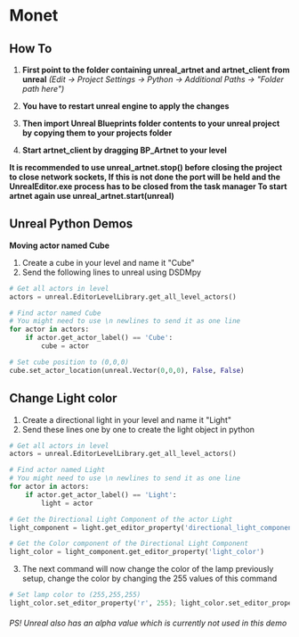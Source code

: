 # Monet


## How To

1. **First point to the folder containing unreal_artnet and artnet_client from unreal** *(Edit -> Project Settings -> Python -> Additional Paths -> "Folder path here")*
2. **You have to restart unreal engine to apply the changes**

3. **Then import Unreal Blueprints folder contents to your unreal project by copying them to your projects folder**

4. **Start artnet_client by dragging BP_Artnet to your level**

**It is recommended to use unreal_artnet.stop() before closing the project to close network sockets, 
If this is not done the port will be held and the UnrealEditor.exe process has to be closed from the task manager
To start artnet again use unreal_artnet.start(unreal)**


## Unreal Python Demos

**Moving actor named Cube**
1. Create a cube in your level and name it "Cube"
2. Send the following lines to unreal using DSDMpy

```python
# Get all actors in level
actors = unreal.EditorLevelLibrary.get_all_level_actors()
```
```python
# Find actor named Cube
# You might need to use \n newlines to send it as one line
for actor in actors:
    if actor.get_actor_label() == 'Cube':
        cube = actor
```
```python
# Set cube position to (0,0,0)
cube.set_actor_location(unreal.Vector(0,0,0), False, False)
```

## Change Light color
1. Create a directional light in your level and name it "Light"
2. Send these lines one by one to create the light object in python

```python
# Get all actors in level
actors = unreal.EditorLevelLibrary.get_all_level_actors()
```
```python
# Find actor named Light
# You might need to use \n newlines to send it as one line
for actor in actors:
    if actor.get_actor_label() == 'Light':
        light = actor
```
```python
# Get the Directional Light Component of the actor Light
light_component = light.get_editor_property('directional_light_component')
```
```python
# Get the Color component of the Directional Light Component
light_color = light_component.get_editor_property('light_color')
```

3. The next command will now change the color of the lamp previously setup, change the color by changing the 255 values of this command

```python
# Set lamp color to (255,255,255)
light_color.set_editor_property('r', 255); light_color.set_editor_property('g', 255); light_color.set_editor_property('b', 255)
```

###### PS! Unreal also has an alpha value which is currently not used in this demo
